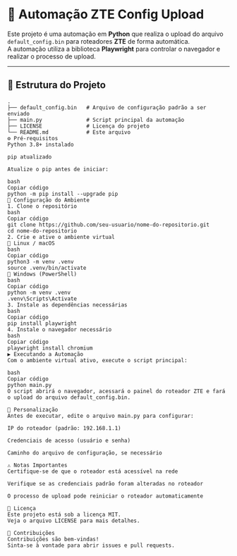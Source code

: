 # 🚀 Automação ZTE Config Upload

Este projeto é uma automação em **Python** que realiza o upload do arquivo `default_config.bin` para roteadores **ZTE** de forma automática.  
A automação utiliza a biblioteca **Playwright** para controlar o navegador e realizar o processo de upload.

---

## 📂 Estrutura do Projeto

```text
.
├── default_config.bin   # Arquivo de configuração padrão a ser enviado
├── main.py              # Script principal da automação
├── LICENSE              # Licença do projeto
└── README.md            # Este arquivo
⚙️ Pré-requisitos
Python 3.8+ instalado

pip atualizado

Atualize o pip antes de iniciar:

bash
Copiar código
python -m pip install --upgrade pip
🔧 Configuração do Ambiente
1. Clone o repositório
bash
Copiar código
git clone https://github.com/seu-usuario/nome-do-repositorio.git
cd nome-do-repositorio
2. Crie e ative o ambiente virtual
🔹 Linux / macOS
bash
Copiar código
python3 -m venv .venv
source .venv/bin/activate
🔹 Windows (PowerShell)
bash
Copiar código
python -m venv .venv
.venv\Scripts\Activate
3. Instale as dependências necessárias
bash
Copiar código
pip install playwright
4. Instale o navegador necessário
bash
Copiar código
playwright install chromium
▶️ Executando a Automação
Com o ambiente virtual ativo, execute o script principal:

bash
Copiar código
python main.py
O script abrirá o navegador, acessará o painel do roteador ZTE e fará o upload do arquivo default_config.bin.

📝 Personalização
Antes de executar, edite o arquivo main.py para configurar:

IP do roteador (padrão: 192.168.1.1)

Credenciais de acesso (usuário e senha)

Caminho do arquivo de configuração, se necessário

⚠️ Notas Importantes
Certifique-se de que o roteador está acessível na rede

Verifique se as credenciais padrão foram alteradas no roteador

O processo de upload pode reiniciar o roteador automaticamente

📄 Licença
Este projeto está sob a licença MIT.
Veja o arquivo LICENSE para mais detalhes.

🤝 Contribuições
Contribuições são bem-vindas!
Sinta-se à vontade para abrir issues e pull requests.